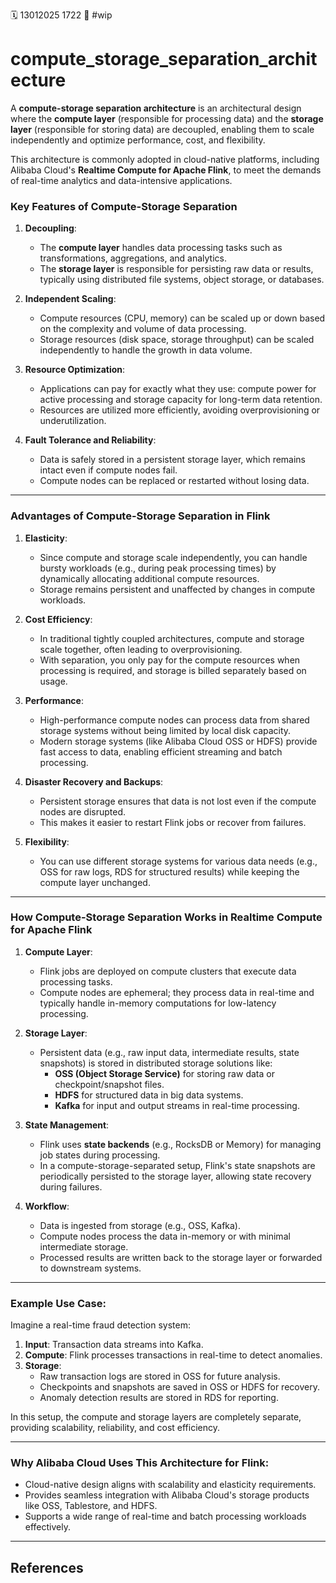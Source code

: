 🗓️ 13012025 1722
📎 #wip 

# compute_storage_separation_architecture

A **compute-storage separation architecture** is an architectural design where the **compute layer** (responsible for processing data) and the **storage layer** (responsible for storing data) are decoupled, enabling them to scale independently and optimize performance, cost, and flexibility.

This architecture is commonly adopted in cloud-native platforms, including Alibaba Cloud's **Realtime Compute for Apache Flink**, to meet the demands of real-time analytics and data-intensive applications.

### Key Features of Compute-Storage Separation

1. **Decoupling**:
    
    - The **compute layer** handles data processing tasks such as transformations, aggregations, and analytics.
    - The **storage layer** is responsible for persisting raw data or results, typically using distributed file systems, object storage, or databases.
2. **Independent Scaling**:
    
    - Compute resources (CPU, memory) can be scaled up or down based on the complexity and volume of data processing.
    - Storage resources (disk space, storage throughput) can be scaled independently to handle the growth in data volume.
3. **Resource Optimization**:
    
    - Applications can pay for exactly what they use: compute power for active processing and storage capacity for long-term data retention.
    - Resources are utilized more efficiently, avoiding overprovisioning or underutilization.
4. **Fault Tolerance and Reliability**:
    
    - Data is safely stored in a persistent storage layer, which remains intact even if compute nodes fail.
    - Compute nodes can be replaced or restarted without losing data.

---

### Advantages of Compute-Storage Separation in Flink

1. **Elasticity**:
    
    - Since compute and storage scale independently, you can handle bursty workloads (e.g., during peak processing times) by dynamically allocating additional compute resources.
    - Storage remains persistent and unaffected by changes in compute workloads.
2. **Cost Efficiency**:
    
    - In traditional tightly coupled architectures, compute and storage scale together, often leading to overprovisioning.
    - With separation, you only pay for the compute resources when processing is required, and storage is billed separately based on usage.
3. **Performance**:
    
    - High-performance compute nodes can process data from shared storage systems without being limited by local disk capacity.
    - Modern storage systems (like Alibaba Cloud OSS or HDFS) provide fast access to data, enabling efficient streaming and batch processing.
4. **Disaster Recovery and Backups**:
    
    - Persistent storage ensures that data is not lost even if the compute nodes are disrupted.
    - This makes it easier to restart Flink jobs or recover from failures.
5. **Flexibility**:
    
    - You can use different storage systems for various data needs (e.g., OSS for raw logs, RDS for structured results) while keeping the compute layer unchanged.

---

### How Compute-Storage Separation Works in Realtime Compute for Apache Flink

1. **Compute Layer**:
    
    - Flink jobs are deployed on compute clusters that execute data processing tasks.
    - Compute nodes are ephemeral; they process data in real-time and typically handle in-memory computations for low-latency processing.
2. **Storage Layer**:
    
    - Persistent data (e.g., raw input data, intermediate results, state snapshots) is stored in distributed storage solutions like:
        - **OSS (Object Storage Service)** for storing raw data or checkpoint/snapshot files.
        - **HDFS** for structured data in big data systems.
        - **Kafka** for input and output streams in real-time processing.
3. **State Management**:
    
    - Flink uses **state backends** (e.g., RocksDB or Memory) for managing job states during processing.
    - In a compute-storage-separated setup, Flink's state snapshots are periodically persisted to the storage layer, allowing state recovery during failures.
4. **Workflow**:
    
    - Data is ingested from storage (e.g., OSS, Kafka).
    - Compute nodes process the data in-memory or with minimal intermediate storage.
    - Processed results are written back to the storage layer or forwarded to downstream systems.

---

### Example Use Case:

Imagine a real-time fraud detection system:

1. **Input**: Transaction data streams into Kafka.
2. **Compute**: Flink processes transactions in real-time to detect anomalies.
3. **Storage**:
    - Raw transaction logs are stored in OSS for future analysis.
    - Checkpoints and snapshots are saved in OSS or HDFS for recovery.
    - Anomaly detection results are stored in RDS for reporting.

In this setup, the compute and storage layers are completely separate, providing scalability, reliability, and cost efficiency.

---

### Why Alibaba Cloud Uses This Architecture for Flink:

- Cloud-native design aligns with scalability and elasticity requirements.
- Provides seamless integration with Alibaba Cloud's storage products like OSS, Tablestore, and HDFS.
- Supports a wide range of real-time and batch processing workloads effectively.

---

## References
